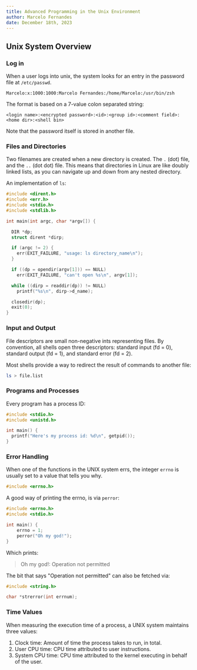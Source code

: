 ```yaml
---
title: Advanced Programming in the Unix Environment
author: Marcelo Fernandes
date: December 18th, 2023
---
```


## Unix System Overview

### Log in

When a user logs into unix, the system looks for an entry in the password
file at `/etc/passwd`.

```
Marcelo:x:1000:1000:Marcelo Fernandes:/home/Marcelo:/usr/bin/zsh
```

The format is based on a 7-value colon separated string:

```
<login name>:<encrypted password>:<id>:<group id>:<comment field>:<home dir>:<shell bin>
```

Note that the password itself is stored in another file.

### Files and Directories

Two filenames are created when a new directory is created.
The `.` (dot) file, and the `..` (dot dot) file. This means that directories
in Linux are like doubly linked lists, as you can navigate up and down from
any nested directory.

An implementation of `ls`:

```c
#include <dirent.h>
#include <err.h>
#include <stdio.h>
#include <stdlib.h>

int main(int argc, char *argv[]) {

  DIR *dp;
  struct dirent *dirp;

  if (argc != 2) {
    err(EXIT_FAILURE, "usage: ls directory_name\n");
  }

  if ((dp = opendir(argv[1])) == NULL)
    err(EXIT_FAILURE, "can't open %s\n", argv[1]);

  while ((dirp = readdir(dp)) != NULL)
    printf("%s\n", dirp->d_name);

  closedir(dp);
  exit(0);
}
```

### Input and Output

File descriptors are small non-negative ints representing files. By convention,
all shells open three descriptors: standard input (fd = 0), standard output (fd
= 1), and standard error (fd = 2).


Most shells provide a way to redirect the result of commands
to another file:

```sh
ls > file.list
```

### Programs and Processes

Every program has a process ID:

```c
#include <stdio.h>
#include <unistd.h>

int main() {
  printf("Here's my process id: %d\n", getpid());
}
```

### Error Handling

When one of the functions in the UNIX system errs, the integer `errno` is
usually set to a value that tells you why.

```c
#include <errno.h>
```

A good way of printing the errno, is via `perror`:

```c
#include <errno.h>
#include <stdio.h>

int main() {
    errno = 1;
    perror("Oh my god!");
}
```

Which prints:

> Oh my god!: Operation not permitted

The bit that says "Operation not permitted" can also be fetched via:

```c
#include <string.h>

char *strerror(int errnum);
```

### Time Values


When measuring the execution time of a process, a UNIX system maintains three
values:

1. Clock time: Amount of time the process takes to run, in total.
2. User CPU time: CPU time attributed to user instructions.
3. System CPU time: CPU time attributed to the kernel executing in behalf of
   the user.



